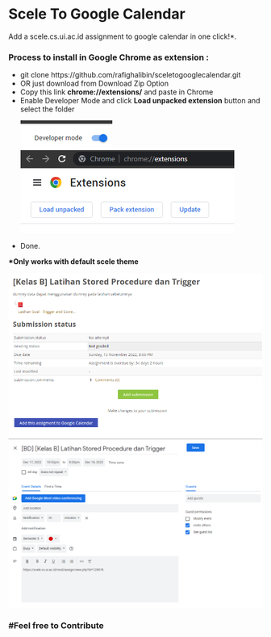 # Scele To Google Calendar
Add a scele.cs.ui.ac.id assignment to google calendar in one click!*.

<h3>Process to install in Google Chrome as extension : </h3>
<ul>
<li> git clone https://github.com/rafighalibin/sceletogooglecalendar.git </li>
<li> OR just download from Download Zip Option </li>
<li>Copy this link  <strong>chrome://extensions/</strong> and paste in Chrome</li>

<li>Enable Developer Mode and click <strong>Load unpacked extension</strong> button and select the folder</li>

![Screenshot](./img/3.png)<br>
![Screenshot](./img/4.png)

<li>Done.</li>
</ul>




<strong>*Only works with default scele theme</strong>

![Screenshot](./img/1.png)
![Screenshot](./img/2.png)

<h3>#Feel free to Contribute<h3>
